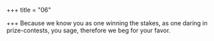 +++
title = "06"

+++
Because we know you as one winning the stakes, as one daring in  prize-contests, you sage,
therefore we beg for your favor.